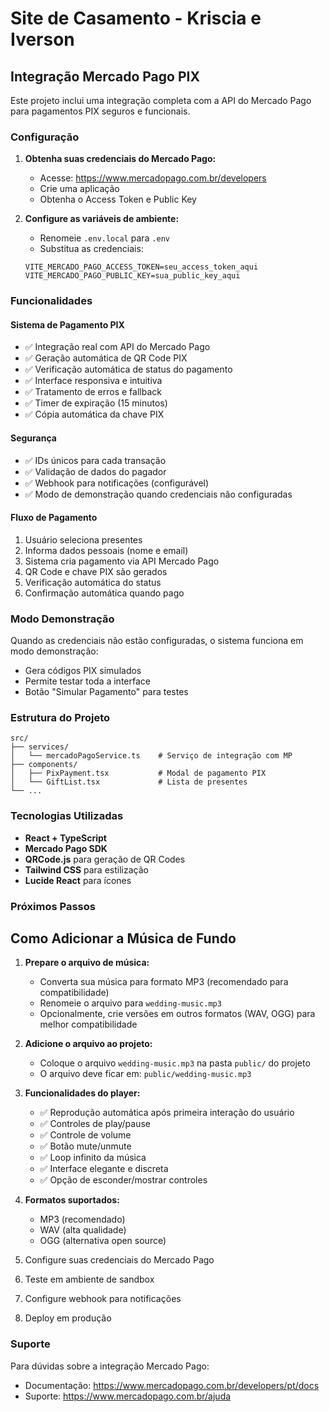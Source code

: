 # Site de Casamento - Kriscia e Iverson

## Integração Mercado Pago PIX

Este projeto inclui uma integração completa com a API do Mercado Pago para pagamentos PIX seguros e funcionais.

### Configuração

1. **Obtenha suas credenciais do Mercado Pago:**
   - Acesse: https://www.mercadopago.com.br/developers
   - Crie uma aplicação
   - Obtenha o Access Token e Public Key

2. **Configure as variáveis de ambiente:**
   - Renomeie `.env.local` para `.env`
   - Substitua as credenciais:
   ```
   VITE_MERCADO_PAGO_ACCESS_TOKEN=seu_access_token_aqui
   VITE_MERCADO_PAGO_PUBLIC_KEY=sua_public_key_aqui
   ```

### Funcionalidades

#### Sistema de Pagamento PIX
- ✅ Integração real com API do Mercado Pago
- ✅ Geração automática de QR Code PIX
- ✅ Verificação automática de status do pagamento
- ✅ Interface responsiva e intuitiva
- ✅ Tratamento de erros e fallback
- ✅ Timer de expiração (15 minutos)
- ✅ Cópia automática da chave PIX

#### Segurança
- ✅ IDs únicos para cada transação
- ✅ Validação de dados do pagador
- ✅ Webhook para notificações (configurável)
- ✅ Modo de demonstração quando credenciais não configuradas

#### Fluxo de Pagamento
1. Usuário seleciona presentes
2. Informa dados pessoais (nome e email)
3. Sistema cria pagamento via API Mercado Pago
4. QR Code e chave PIX são gerados
5. Verificação automática do status
6. Confirmação automática quando pago

### Modo Demonstração

Quando as credenciais não estão configuradas, o sistema funciona em modo demonstração:
- Gera códigos PIX simulados
- Permite testar toda a interface
- Botão "Simular Pagamento" para testes

### Estrutura do Projeto

```
src/
├── services/
│   └── mercadoPagoService.ts    # Serviço de integração com MP
├── components/
│   ├── PixPayment.tsx           # Modal de pagamento PIX
│   └── GiftList.tsx             # Lista de presentes
└── ...
```

### Tecnologias Utilizadas

- **React + TypeScript**
- **Mercado Pago SDK**
- **QRCode.js** para geração de QR Codes
- **Tailwind CSS** para estilização
- **Lucide React** para ícones

### Próximos Passos

## Como Adicionar a Música de Fundo

1. **Prepare o arquivo de música:**
   - Converta sua música para formato MP3 (recomendado para compatibilidade)
   - Renomeie o arquivo para `wedding-music.mp3`
   - Opcionalmente, crie versões em outros formatos (WAV, OGG) para melhor compatibilidade

2. **Adicione o arquivo ao projeto:**
   - Coloque o arquivo `wedding-music.mp3` na pasta `public/` do projeto
   - O arquivo deve ficar em: `public/wedding-music.mp3`

3. **Funcionalidades do player:**
   - ✅ Reprodução automática após primeira interação do usuário
   - ✅ Controles de play/pause
   - ✅ Controle de volume
   - ✅ Botão mute/unmute
   - ✅ Loop infinito da música
   - ✅ Interface elegante e discreta
   - ✅ Opção de esconder/mostrar controles

4. **Formatos suportados:**
   - MP3 (recomendado)
   - WAV (alta qualidade)
   - OGG (alternativa open source)

1. Configure suas credenciais do Mercado Pago
2. Teste em ambiente de sandbox
3. Configure webhook para notificações
4. Deploy em produção

### Suporte

Para dúvidas sobre a integração Mercado Pago:
- Documentação: https://www.mercadopago.com.br/developers/pt/docs
- Suporte: https://www.mercadopago.com.br/ajuda
